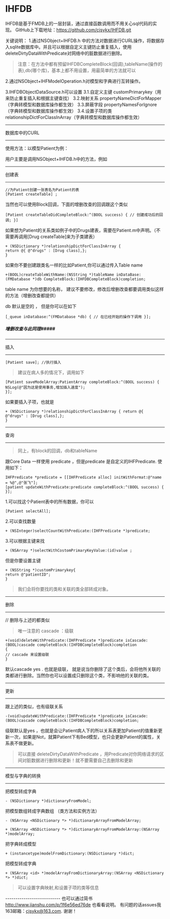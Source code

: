 # IHFDB

IHFDB是基于FMDB上的一层封装，通过直接函数调用而不用关心sql代码的实现。
GitHub上下载地址：https://github.com/cjsykx/IHFDB.git

关键说明：
1.通过NSObject+IHFDB.h 中的方法对数据进行CURL操作，将数据存入sqlite数据库中。并且可以根据自定义主键防止重复插入，使用deleteDirtyDataWithPredicate对网络中的脏数据进行删除。

>注意：在方法中都有预留IHFDBCompleteBlock(回调),tableName(操作的表),db(哪个库)，基本上都不用设置，用最简单的方法就可以

2.通过NSObject+IHFModelOperation.h对模型和字典进行互转操作。

3.IHFDBObjectDataSource.h可以设置
3.1.自定义主键 customPrimarykey（用来防止重复插入和根据主键查找）
3.2.映射关系 propertyNameDictForMapper（字典转模型和数据库操作都生效）
3.3.屏蔽字段 propertyNamesForIgnore（字典转模型和数据库操作都生效）
3.4.设置子项的类 relationshipDictForClassInArray（字典转模型和数据库操作都生效）
****
数据库中的CURL
****

使用方法：以模型Patient为例：

用户主要是调用NSObject+IHFDB.h中的方法，例如

****
创建表
****

```
//为Patient创建一张表名为Patient的表
[Patient createTable] ;

```
当然也可以使用Block回调，下面的增删改查的回调跟这个类似
```
[Patient createTableDidCompleteBlock:^(BOOL success) { // 创建成功后的回调; }]
```

如果想为Patient的关系类如例子中的Drugs建表，需要在Patient.m中声明。（不需要再调用[Drug createTable]来为子类建表） 
```
+ (NSDictionary *)relationshipDictForClassInArray {
return @{ @"drugs" : [Drug class],};
}
```

如果你不要创建跟类名一样的比如Patient,你可以通过传入Table name
```
+(BOOL)createTableWithName:(NSString *)tableName inDataBase:(FMDatabase *)db CompleteBlock:(IHFDBCompleteBlock)completion;
```

table name 为你想要的名称， 建议不要修改，修改后增删改查都要调用类似这样的方法（增删改查都提供）

db 默认是空的 ， 但是你可以在如下
```
[_queue inDatabase:^(FMDatabase *db) { // 在已经开始的操作下调用 }];
```
##### 增删改查与此同理#####


****
插入 
****

```
[Patient save]; //执行插入
```

> 建议在病人多的情况下，调用如下

```
[Patient saveModelArray:PatientArray completeBlock:^(BOOL success) {
NSLog(@"因为这是使用事务,增加插入速度"); 
}];
```
如果要插入子项，也就是
```
+ (NSDictionary *)relationshipDictForClassInArray { return @{ 
@"drugs" : [Drug class],}; 
}
```

****
查询
****


> 同上，有block的回调，db和tableName

跟Core Data 一样使用 predicate ，但是predicate 是自定义的IHFPredicate. 使用如下：
```
IHFPredicate *predicate = [[IHFPredicate alloc] initWithFormat:@"name = %@",@"张飞"]; 
[patient updateWithPredicate:predicate completeBlock:^(BOOL success) { }];
```

1.可以找这个Patient表中的所有数据，你可以
```
[Patient selectAll]; 
```
2.可以查找数量
```
+ (NSInteger)selectCountWithPredicate:(IHFPredicate *)predicate;
```
3.可以根据主键来找
```
+ (NSArray *)selectWithCostomPrimaryKeyValue:(id)value ;
```
但是你要设置主键
```
+ (NSString *)customPrimarykey{
return @"patientID";
}
```

> 我们会将你要找的类和关联的类全部转成对象。

****
删除
****

// 删除与上述的都类似
> 唯一注意的 cascade ：级联
```
+(void)deleteWithPredicate:(IHFPredicate *)predicate isCascade:(BOOL)cascade completeBlock:(IHFDBCompleteBlock)completion
{
// cascade 来设置级联
}
```

默认cascade yes . 也就是级联， 就是说当你删除了这个类后，会将他所关联的类都进行删除。当然你也可以设置成只删除这个类，不影响他的关联的类。

****
更新 
****


跟上述的类似，也有级联关系 
```
-(void)updateWithPredicate:(IHFPredicate *)predicate isCascade:(BOOL)cascade completeBlock:(IHFDBCompleteBlock)completion;
```
级联默认是yes ，也就是会让Patient病人下的所以关系表更加Patient的值重新更新一次，如果是Not，就算Patient下有Bed模型，也只会更新Patient的属性，关系表不做更新。


> 可以直接 deleteDirtyDataWithPredicate ，用Predicate对你网络请求的区间对脏数据进行删除和更新！就不要需要自己去删除和更新

****
模型与字典的转换
****

把模型转成字典
```
- (NSDictionary *)dictionaryFromModel;
```


把模型数组转成字典数组 （类方法和实例方法）
```
- (NSArray <NSDictionary *> *)dictionaryArrayFromModelArray;
```
```
+ (NSArray <NSDictionary *> *)dictionaryArrayFromModelArray:(NSArray *)modelArray;
```

把字典转成模型
```
+ (instancetype)modelFromDictionary:(NSDictionary *)dict;
```

把模型转成字典
```
+ (NSArray <id> *)modelArrayFromDictionaryArray:(NSArray <NSDictionary *> *)dict;
```
> 可以设置字典映射,和设置子项的类等信息

--------------------------- 也可以通过简书 http://www.jianshu.com/p/1f6e56ed76de 也看看说明。
有问题的话assues我163邮箱：cjsykx@163.com. 谢谢！



